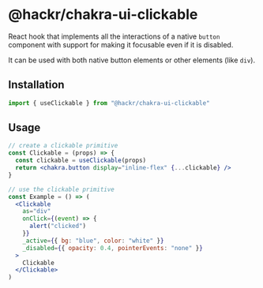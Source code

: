 # @hackr/chakra-ui-clickable

React hook that implements all the interactions of a native `button` component
with support for making it focusable even if it is disabled.

It can be used with both native button elements or other elements (like `div`).

## Installation

```jsx
import { useClickable } from "@hackr/chakra-ui-clickable"
```

## Usage

```jsx
// create a clickable primitive
const Clickable = (props) => {
  const clickable = useClickable(props)
  return <chakra.button display="inline-flex" {...clickable} />
}

// use the clickable primitive
const Example = () => (
  <Clickable
    as="div"
    onClick={(event) => {
      alert("clicked")
    }}
    _active={{ bg: "blue", color: "white" }}
    _disabled={{ opacity: 0.4, pointerEvents: "none" }}
  >
    Clickable
  </Clickable>
)
```
